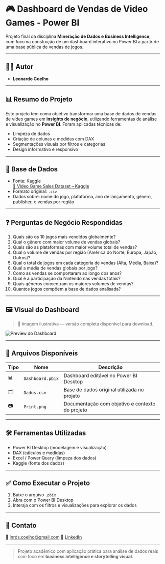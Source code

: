 # 🎮 Dashboard de Vendas de Video Games - Power BI

Projeto final da disciplina **Mineração de Dados e Business Intelligence**, com foco na construção de um dashboard interativo no Power BI a partir de uma base pública de vendas de jogos.

---

## 👨‍💻 Autor

- **Leonardo Coelho**

---

## 📊 Resumo do Projeto

Este projeto tem como objetivo transformar uma base de dados de vendas de vídeo games em **insights de negócio**, utilizando ferramentas de análise e visualização no **Power BI**. Foram aplicadas técnicas de:

- Limpeza de dados
- Criação de colunas e medidas com DAX
- Segmentações visuais por filtros e categorias
- Design informativo e responsivo

---

## 📌 Base de Dados

- Fonte: Kaggle  
  [🎯 Video Game Sales Dataset – Kaggle](https://www.kaggle.com/datasets/anandshaw2001/video-game-sales)
- Formato original: `.csv`
- Dados sobre: nome do jogo, plataforma, ano de lançamento, gênero, publisher, e vendas por região

---

## ❓ Perguntas de Negócio Respondidas

1. Quais são os 10 jogos mais vendidos globalmente?  
2. Qual o gênero com maior volume de vendas globais?  
3. Quais são as plataformas com maior volume total de vendas?  
4. Qual o volume de vendas por região (América do Norte, Europa, Japão, Outros)?  
5. Qual o total de jogos em cada categoria de vendas (Alta, Média, Baixa)?  
6. Qual a média de vendas globais por jogo?  
7. Como as vendas se comportaram ao longo dos anos?  
8. Qual é a participação da Nintendo nas vendas totais?  
9. Quais gêneros concentram os maiores volumes de vendas?  
10. Quantos jogos compõem a base de dados analisada?

---

## 🖼️ Visual do Dashboard

> 📌 Imagem ilustrativa — versão completa disponível para download.

![Preview do Dashboard](./Print.png)

---

## 📁 Arquivos Disponíveis

| Tipo | Nome | Descrição |
|------|------|-----------|
| 📊 | `Dashboard.pbix` | Dashboard editável no Power BI Desktop |
| 🗂️ | `Dados.csv` | Base de dados original utilizada no projeto |
| 📷 | `Print.png` | Documentação com objetivo e contexto do projeto |

---

## 🛠️ Ferramentas Utilizadas

- Power BI Desktop (modelagem e visualização)
- DAX (cálculos e medidas)
- Excel / Power Query (limpeza dos dados)
- Kaggle (fonte dos dados)

---

## ✅ Como Executar o Projeto

1. Baixe o arquivo `.pbix`
2. Abra com o Power BI Desktop
3. Interaja com os filtros e visualizações para explorar os dados

---

## 💬 Contato

📧 lnrds.coelho@gmail.com
🔗 [LinkedIn](https://www.linkedin.com/in/leoscoelho/)

---

> Projeto acadêmico com aplicação prática para análise de dados reais com foco em **business intelligence e storytelling visual**.

